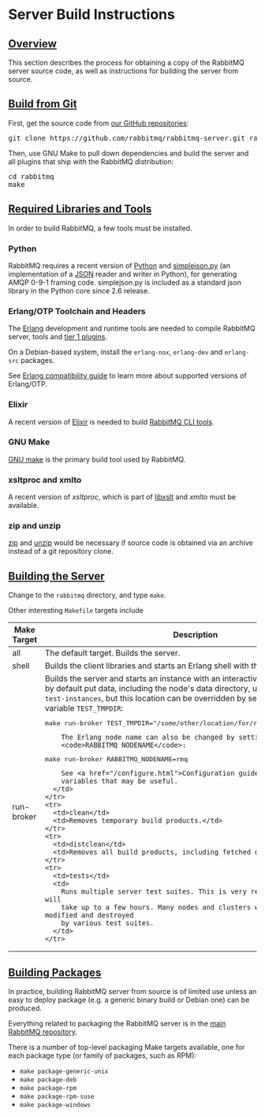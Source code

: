 <!--
Copyright (c) 2007-2020 VMware, Inc. or its affiliates.

All rights reserved. This program and the accompanying materials
are made available under the terms of the under the Apache License,
Version 2.0 (the "License”); you may not use this file except in compliance
with the License. You may obtain a copy of the License at

https://www.apache.org/licenses/LICENSE-2.0

Unless required by applicable law or agreed to in writing, software
distributed under the License is distributed on an "AS IS" BASIS,
WITHOUT WARRANTIES OR CONDITIONS OF ANY KIND, either express or implied.
See the License for the specific language governing permissions and
limitations under the License.
-->

# Server Build Instructions

## <a id="overview" class="anchor" href="#overview">Overview</a>

This section describes the process for obtaining a copy of the
RabbitMQ server source code, as well as instructions for building the
server from source.


## <a id="git" class="anchor" href="#git">Build from Git</a>

First, get the source code from [our GitHub repositories](github.html):

<pre class="lang-bash">
git clone https://github.com/rabbitmq/rabbitmq-server.git rabbitmq
</pre>

Then, use GNU Make to pull down dependencies and build the server and all plugins
that ship with the RabbitMQ distribution:

<pre class="lang-bash">
cd rabbitmq
make
</pre>


## <a id="prerequisites" class="anchor" href="#prerequisites">Required Libraries and Tools</a>

In order to build RabbitMQ, a few tools must be installed.

### Python

RabbitMQ requires a recent version of [Python](http://www.python.org/download/) and [simplejson.py](http://pypi.python.org/pypi/simplejson)
(an implementation of a [JSON](http://json.org) reader
and writer in Python), for generating AMQP 0-9-1 framing code.
simplejson.py is included as a standard json library in the Python
core since 2.6 release.

### Erlang/OTP Toolchain and Headers

The [Erlang](http://www.erlang.org/download.html) development and runtime tools
are needed to compile RabbitMQ server, tools and [tier 1 plugins](/plugins.html).

On a Debian-based system, install the `erlang-nox`, `erlang-dev` and
`erlang-src` packages.

See [Erlang compatibility guide](/which-erlang.html) to learn more about supported versions of Erlang/OTP.

### Elixir

A recent version of [Elixir](https://elixir-lang.org/) is needed
to build [RabbitMQ CLI tools](/cli.html).

### GNU Make

[GNU make](http://www.gnu.org/software/make/) is the primary build tool
used by RabbitMQ.

### xsltproc and xmlto

A recent version of <i>xsltproc</i>, which is part of [libxslt](http://xmlsoft.org/XSLT/) and
<i>xmlto</i> must be available.

### zip and unzip

[zip](http://www.info-zip.org/Zip.html) and [unzip](http://www.info-zip.org/UnZip.html)
would be necessary if source code is obtained via an archive instead of a git repository clone.


## <a id="building-server" class="anchor" href="#building-server">Building the Server</a>

Change to the `rabbitmq` directory, and type `make`.

Other interesting `Makefile` targets include

<table>
  <thead>
    <tr>
      <th>Make Target</th>
      <th>Description</th>
    </tr>
  </thead>

  <tbody>
    <tr>
      <td>all</td>
      <td>
        The default target. Builds the server.
      </td>
    </tr>
    <tr>
      <td>shell</td>
      <td>
        Builds the client libraries and starts an Erlang shell with the
        libraries loaded.
      </td>
    </tr>
    <tr>
      <td>run-broker</td>
      <td>
        Builds the server and starts an instance with an
        interactive Erlang shell. This will by default put
        data, including the node's data directory, under <code>/tmp/rabbitmq-test-instances</code>,
        but this location can be overridden by setting the
        Makefile variable <code>TEST_TMPDIR</code>:

<pre class="lang-bash">
make run-broker TEST_TMPDIR="/some/other/location/for/rabbitmq-test-instances"
</pre>

        The Erlang node name can also be changed by setting
        <code>RABBITMQ_NODENAME</code>:

<pre class="lang-bash">
make run-broker RABBITMQ_NODENAME=rmq
</pre>

        See <a href="/configure.html">Configuration guide</a> for other
        variables that may be useful.
      </td>
    </tr>
    <tr>
      <td>clean</td>
      <td>Removes temporary build products.</td>
    </tr>
    <tr>
      <td>distclean</td>
      <td>Removes all build products, including fetched dependencies.</td>
    </tr>
    <tr>
      <td>tests</td>
      <td>
        Runs multiple server test suites. This is very resource-intensive and will
        take up to a few hours. Many nodes and clusters will be started, modified and destroyed
        by various test suites.
      </td>
    </tr>
  </tbody>
</table>


## <a id="building-packages" class="anchor" href="#building-packages">Building Packages</a>

In practice, building RabbitMQ server from source is of limited use
unless an easy to deploy package (e.g. a generic binary build or Debian one) can be produced.

Everything related to packaging the RabbitMQ server is in the [main RabbitMQ repository](https://github.com/rabbitmq/rabbitmq-server).

There is a number of top-level packaging Make targets available, one for each package
type (or family of packages, such as RPM):

 * `make package-generic-unix`
 * `make package-deb`
 * `make package-rpm`
 * `make package-rpm-suse`
 * `make package-windows`
